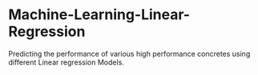# Machine-Learning-Linear-Regression
Predicting the performance of various high performance concretes using different Linear regression Models.

